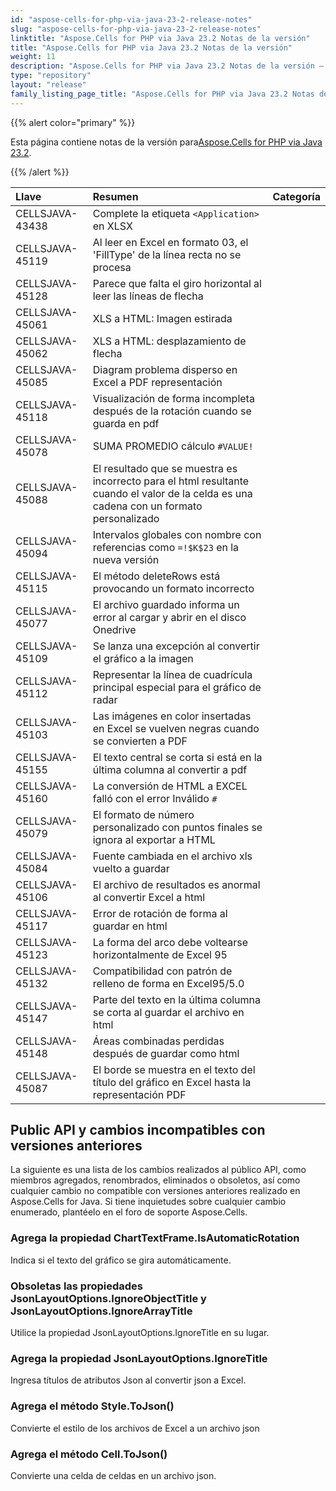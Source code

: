 ```yaml
---
id: "aspose-cells-for-php-via-java-23-2-release-notes"
slug: "aspose-cells-for-php-via-java-23-2-release-notes"
linktitle: "Aspose.Cells for PHP via Java 23.2 Notas de la versión"
title: "Aspose.Cells for PHP via Java 23.2 Notas de la versión"
weight: 11
description: "Aspose.Cells for PHP via Java 23.2 Notas de la versión – the latest updates and fixes."
type: "repository"
layout: "release"
family_listing_page_title: "Aspose.Cells for PHP via Java 23.2 Notas de la versión"
---
```

{{% alert color="primary" %}}

 Esta página contiene notas de la versión para[Aspose.Cells for PHP via Java 23.2](https://releases.aspose.com/cells/php/new-releases/aspose.cells-for-php-via-java-23.2/).

{{% /alert %}}

|**Llave**|**Resumen**|**Categoría**|
| :- | :- | :- |
|CELLSJAVA-43438|Complete la etiqueta `<Application>` en XLSX|
|CELLSJAVA-45119|Al leer en Excel en formato 03, el 'FillType' de la línea recta no se procesa|
|CELLSJAVA-45128|Parece que falta el giro horizontal al leer las líneas de flecha|
|CELLSJAVA-45061|XLS a HTML: Imagen estirada|
|CELLSJAVA-45062|XLS a HTML: desplazamiento de flecha|
|CELLSJAVA-45085|Diagram problema disperso en Excel a PDF representación|
|CELLSJAVA-45118|Visualización de forma incompleta después de la rotación cuando se guarda en pdf|
|CELLSJAVA-45078|SUMA PROMEDIO cálculo `#VALUE!` |
|CELLSJAVA-45088|El resultado que se muestra es incorrecto para el html resultante cuando el valor de la celda es una cadena con un formato personalizado|
|CELLSJAVA-45094|Intervalos globales con nombre con referencias como `=!$K$23` en la nueva versión|
|CELLSJAVA-45115|El método deleteRows está provocando un formato incorrecto|
|CELLSJAVA-45077|El archivo guardado informa un error al cargar y abrir en el disco Onedrive|
|CELLSJAVA-45109|Se lanza una excepción al convertir el gráfico a la imagen|
|CELLSJAVA-45112|Representar la línea de cuadrícula principal especial para el gráfico de radar|
|CELLSJAVA-45103|Las imágenes en color insertadas en Excel se vuelven negras cuando se convierten a PDF|
|CELLSJAVA-45155| El texto central se corta si está en la última columna al convertir a pdf|
|CELLSJAVA-45160|La conversión de HTML a EXCEL falló con el error Inválido `#`|
|CELLSJAVA-45079|El formato de número personalizado con puntos finales se ignora al exportar a HTML|
|CELLSJAVA-45084|Fuente cambiada en el archivo xls vuelto a guardar|
|CELLSJAVA-45106|El archivo de resultados es anormal al convertir Excel a html|
|CELLSJAVA-45117|Error de rotación de forma al guardar en html|
|CELLSJAVA-45123|La forma del arco debe voltearse horizontalmente de Excel 95|
|CELLSJAVA-45132|Compatibilidad con patrón de relleno de forma en Excel95/5.0|
|CELLSJAVA-45147|Parte del texto en la última columna se corta al guardar el archivo en html|
|CELLSJAVA-45148|Áreas combinadas perdidas después de guardar como html|
|CELLSJAVA-45087|El borde se muestra en el texto del título del gráfico en Excel hasta la representación PDF|

##  **Public API y cambios incompatibles con versiones anteriores**

La siguiente es una lista de los cambios realizados al público API, como miembros agregados, renombrados, eliminados o obsoletos, así como cualquier cambio no compatible con versiones anteriores realizado en Aspose.Cells for Java. Si tiene inquietudes sobre cualquier cambio enumerado, plantéelo en el foro de soporte Aspose.Cells.

###  **Agrega la propiedad ChartTextFrame.IsAutomaticRotation**

Indica si el texto del gráfico se gira automáticamente.

###  **Obsoletas las propiedades JsonLayoutOptions.IgnoreObjectTitle y JsonLayoutOptions.IgnoreArrayTitle**

Utilice la propiedad JsonLayoutOptions.IgnoreTitle en su lugar.

###  **Agrega la propiedad JsonLayoutOptions.IgnoreTitle**

Ingresa títulos de atributos Json al convertir json a Excel.

###  **Agrega el método Style.ToJson()**

Convierte el estilo de los archivos de Excel a un archivo json

###  **Agrega el método Cell.ToJson()**

Convierte una celda de celdas en un archivo json.
